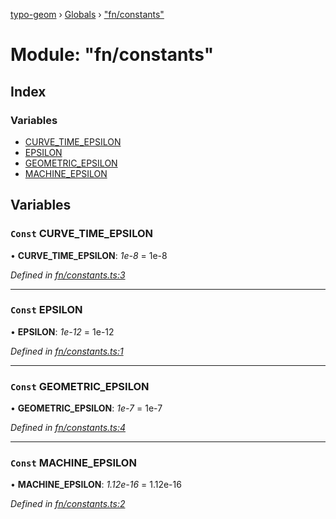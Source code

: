 [typo-geom](../README.md) › [Globals](../globals.md) › ["fn/constants"](_fn_constants_.md)

# Module: "fn/constants"

## Index

### Variables

* [CURVE_TIME_EPSILON](_fn_constants_.md#const-curve_time_epsilon)
* [EPSILON](_fn_constants_.md#const-epsilon)
* [GEOMETRIC_EPSILON](_fn_constants_.md#const-geometric_epsilon)
* [MACHINE_EPSILON](_fn_constants_.md#const-machine_epsilon)

## Variables

### `Const` CURVE_TIME_EPSILON

• **CURVE_TIME_EPSILON**: *1e-8* = 1e-8

*Defined in [fn/constants.ts:3](https://github.com/be5invis/typo-geom/blob/5527277/src/fn/constants.ts#L3)*

___

### `Const` EPSILON

• **EPSILON**: *1e-12* = 1e-12

*Defined in [fn/constants.ts:1](https://github.com/be5invis/typo-geom/blob/5527277/src/fn/constants.ts#L1)*

___

### `Const` GEOMETRIC_EPSILON

• **GEOMETRIC_EPSILON**: *1e-7* = 1e-7

*Defined in [fn/constants.ts:4](https://github.com/be5invis/typo-geom/blob/5527277/src/fn/constants.ts#L4)*

___

### `Const` MACHINE_EPSILON

• **MACHINE_EPSILON**: *1.12e-16* = 1.12e-16

*Defined in [fn/constants.ts:2](https://github.com/be5invis/typo-geom/blob/5527277/src/fn/constants.ts#L2)*
